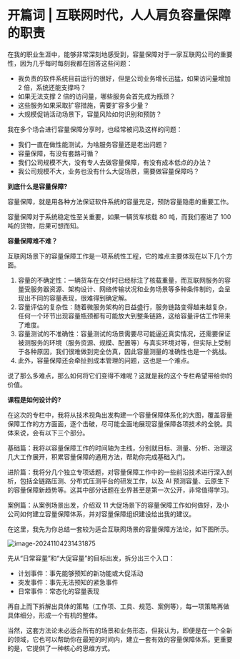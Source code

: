 # 开篇词 | 互联网时代，人人肩负容量保障的职责

在我的职业生涯中，能够非常深刻地感受到，容量保障对于一家互联网公司的重要性，因为几乎每时每刻我都在回答这些问题：

- 我负责的软件系统目前运行的很好，但是公司业务增长迅猛，如果访问量增加 2 倍，系统还能支撑吗？
- 如果无法支撑 2 倍的访问量，哪些服务会首先成为瓶颈？
- 这些服务如果采取扩容措施，需要扩容多少量？
- 大规模促销活动场景下，容量风险如何识别和预防？

我在多个场合进行容量保障分享时，也经常被问及这样的问题：

- 我们一直在做性能测试，为啥服务容量还是老出问题？
- 容量保障，有没有套路可循？
- 我们公司规模不大，没有专人去做容量保障，有没有成本低点的办法？
- 我公司规模不大，业务也没有什么大促场景，需要做容量保障吗？

**到底什么是容量保障?**

容量保障，就是用各种方法保证软件系统的容量充足，预防容量隐患的重要工作。

容量保障对于系统稳定性至关重要，如果一辆货车核载 80 吨，而我们塞进了 100 吨的货物，后果可想而知。

**容量保障难不难？**

互联网场景下的容量保障工作是一项系统性工程，它的难点主要体现在以下几个方面。

1. 容量的不确定性：一辆货车在交付时已经标注了核载重量，而互联网服务的容量受服务器资源、架构设计、网络传输状况和业务场景等多种条件制约，会呈现出不同的容量表现，很难得到确定解。
2. 容量评估的复杂性：随着微服务架构的日益盛行，服务链路变得越来越复杂，任何一个环节出现容量瓶颈都有可能放大到整条链路，这给容量评估工作带来了难度。
3. 容量测试的不准确性：容量测试的场景需要尽可能逼近真实情况，还需要保证被测服务的环境（服务资源、规模、配置等）与真实环境对等，但实际上受制于各种原因，我们很难做到完全仿真，因此容量测量的准确性也是一个挑战。
4. 此外，容量保障还会牵扯到成本管理的问题，这也是一个难点。

说了那么多难点，那么如何将它们变得不难呢？这就是我的这个专栏希望带给你的价值。

**课程是如何设计的?**

在这次的专栏中，我将从技术视角出发构建一个容量保障体系化的大图，覆盖容量保障工作的方方面面，逐个击破，尽可能全面地展现容量保障各项技术的全貌。具体来说，会有以下三个部分。

基础篇：我将以容量保障工作的时间轴为主线，分别就目标、测量、分析、治理这几大工作展开，积累容量保障的通用方法，帮助你完成基础入门。

进阶篇：我将分几个独立专项话题，对容量保障工作中的一些前沿技术进行深入剖析，包括全链路压测、分布式压测平台的研发工作，以及 AI 预测容量、云原生下的容量保障新趋势等。这其中部分话题在业界甚至是第一次公开，非常值得学习。

案例篇：从案例场景出发，介绍双 11 大促场景下的容量保障工作如何做好，及小公司如何建立容量保障体系，并对容量保障组织建设给出我的建议。

在这里，我先为你总结一套较为适合互联网场景的容量保障方法论，如下图所示。

![image-20241104231431875](https://technotes.oss-cn-shenzhen.aliyuncs.com/2024/202411042314907.png)

先从“日常容量”和“大促容量”的目标出发，拆分出三个入口：

- 计划事件：事先能够预知的新功能或大促活动
- 突发事件：事先无法预知的紧急事件
- 日常事件：常态化的容量表现

再自上而下拆解出具体的策略（工作项、工具、规范、案例等），每一项策略再做具体细分，形成一个有机的整体。

当然，这套方法论未必适合所有的场景和业务形态，但我认为，即便是在一个全新的领域，它也可以帮助你在最短的时间内，建立一套有效的容量保障体系。更重要的是，它提供了一种核心的思维方式。



